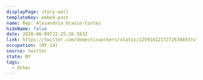 ```yaml
---
displayPage: story-wall
templateKey: embed-post
name: Rep. Alexandria Ocasio-Cortez
hideName: false
date: 2020-06-09T22:25:26.583Z
link: https://twitter.com/domesticworkers/status/1259141217272639493?utm_source=The+Hub+Project&utm_campaign=69986c39ed-EMAIL_CAMPAIGN_2020_05_04_06_25_COPY_01&utm_medium=email&utm_term=0_e3236c52d5-69986c39ed-364959784
occupation: (NY-14)
source: twitter
state: NY
tags:
  - Other
---
```

